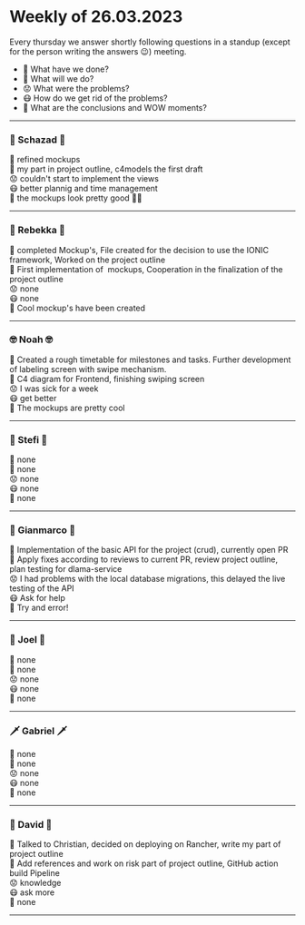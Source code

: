 # Weekly of 26.03.2023

Every thursday we answer shortly following questions in a standup (except for the person writing the answers 😉) meeting.
* 📜 What have we done?
* 🔮 What will we do?
* 😟 What were the problems?
* 😷 How do we get rid of the problems?
* 🤯 What are the conclusions and WOW moments?

<hr>

### 🦅 Schazad 🦅
📜 refined mockups </br>
🔮 my part in project outline, c4models the first draft </br>
😟 couldn't start to implement the views </br>
😷 better plannig and time management </br>
🤯 the mockups look pretty good 💩🙌 </br>

<hr>

### 🦁 Rebekka 🦁
📜 completed Mockup's, File created for the decision to use the IONIC framework, Worked on the project outline </br>
🔮 First implementation of  mockups, Cooperation in the finalization of the project outline </br>
😟 none </br>
😷 none </br>
🤯 Cool mockup's have been created </br>

<hr>

### 🤓 Noah 🤓
📜 Created a rough timetable for  milestones and tasks. Further development of labeling screen with swipe mechanism. </br>
🔮 C4 diagram for Frontend, finishing swiping screen </br>
😟 I was sick for a week </br>
😷 get better </br>
🤯 The mockups are pretty cool </br>

<hr>

### 🌚 Stefi 🌚
📜 none </br>
🔮 none </br>
😟 none </br>
😷 none </br>
🤯 none </br>

<hr>

### 🐻 Gianmarco 🐻
📜 Implementation of the basic API for the project (crud), currently open PR </br>
🔮 Apply fixes according to reviews to current PR, review project outline, plan testing for dlama-service </br>
😟 I had problems with the local database migrations, this delayed the live testing of the API </br>
😷 Ask for help </br>
🤯 Try and error! </br>

<hr>

### 🤩 Joel 🤩
📜 none </br>
🔮 none </br>
😟 none </br>
😷 none </br>
🤯 none </br>

<hr>

### 🗡️ Gabriel 🗡️
📜 none </br>
🔮 none </br>
😟 none </br>
😷 none </br>
🤯 none </br>

<hr>

### 🦍 David 🦍
📜 Talked to Christian, decided on deploying on Rancher, write my part of project outline</br>
🔮 Add references and work on risk part of project outline, GitHub action build Pipeline</br>
😟 knowledge </br>
😷 ask more </br>
🤯 none </br>

<hr>
